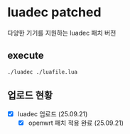 # luadec patched
다양한 기기를 지원하는 luadec 패치 버전

## execute
```
./luadec ./luafile.lua
```

## 업로드 현황

- [x] luadec 업로드 (25.09.21)
  - [x] openwrt 패치 적용 완료 (25.09.21)

